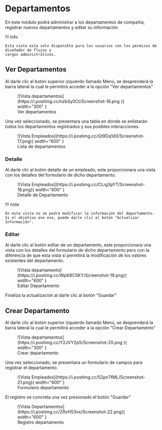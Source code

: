 # Departamentos

En este módulo podrá administrar a los departamentos de compañía, registrar nuevos departamentos y editar su información  

!!! info 

    Esta vista esta solo disponible para los usuarios con los permisos de diseñador de flujos y 
    cargos administrativos.
    

## Ver Departamentos

Al darle clic al botón superior izquierdo llamado Menú, se desprenderá la barra lateral la cual le permitirá acceder a la opción "Ver departamentos"


<figure markdown>
  ![Vista departamentos](https://i.postimg.cc/nzbSy0Ct/Screenshot-16.png ){ width="300" }
  <figcaption>Ver departamentos</figcaption>
</figure>

Una vez seleccionado, se presentara una tabla en donde se enlistarán todos los departamentos registrados y sus posibles interacciones.  

<figure markdown>
  ![Vista Empleados](https://i.postimg.cc/Gt9Dq1d3/Screenshot-17.png){ width="600" }
  <figcaption>Lista de departamentos</figcaption>
</figure>

### Detalle

Al darle clic al botón detalle de un empleado, este proporcionara una vista con los detalles del formulario de dicho departamento.  

<figure markdown>
  ![Vista Empleados](https://i.postimg.cc/CLrg3pYT/Screenshot-18.png){ width="600" }
  <figcaption>Detalle de Departamento</figcaption>
</figure>

!!! note

    En esta vista no se podrá modificar la información del departamento. Si el objetivo ese ese, puede darle clic al botón "Actualizar Información".

### Editar

Al darle clic al botón editar de un departamento, este proporcionara una vista con los detalles del formulario de dicho departamento pero con la diferencia de que esta vista si permitirá la modificación de los valores existentes del departamento.

<figure markdown>
  ![Vista departamento](https://i.postimg.cc/WpK8C5KY/Screenshot-19.png){ width="600" }
  <figcaption>Editar Departamento</figcaption>
</figure>

Finaliza la actualización al darle clic al botón "Guardar"



## Crear Departamento

Al darle clic al botón superior izquierdo llamado Menú, se desprenderá la barra lateral la cual le permitirá acceder a la opción "Crear Departamento"

<figure markdown>
  ![Vista departamentos](https://i.postimg.cc/Y2JVY2pS/Screenshot-20.png ){ width="300" }
  <figcaption>Crear departamento</figcaption>
</figure>

Una vez seleccionado, se presentara un formulario de campos para registrar el departamento.  

<figure markdown>
  ![Vista Empleados](https://i.postimg.cc/52pn7fML/Screenshot-21.png){ width="600" }
  <figcaption>Formulario departamento</figcaption>
</figure>

El registro se concreta una vez presionado el botón "Guardar"

<figure markdown>
  ![Vista Departamentos](https://i.postimg.cc/ZRvH53vx/Screenshot-22.png){ width="600" }
  <figcaption>Registro  departamento</figcaption>
</figure>